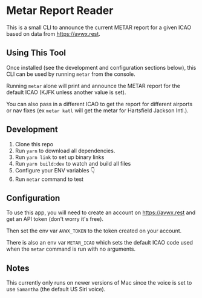 # Metar Report Reader

This is a small CLI to announce the current METAR report for a given ICAO based on data from https://avwx.rest.

## Using This Tool

Once installed (see the development and configuration sections below), this CLI can be used by running `metar` from the console.

Running `metar` alone will print and announce the METAR report for the default ICAO (KJFK unless another value is set).

You can also pass in a different ICAO to get the report for different airports or nav fixes (ex `metar katl` will get the metar for Hartsfield Jackson Intl.).

## Development

1. Clone this repo
2. Run `yarn` to download all dependencies.
3. Run `yarn link` to set up binary links
4. Run `yarn build:dev` to watch and build all files
5. Configure your ENV variables :point_down:
6. Run `metar` command to test

## Configuration

To use this app, you will need to create an account on https://avwx.rest and get an API token (don't worry it's free).

Then set the env var `AVWX_TOKEN` to the token created on your account.

There is also an env var `METAR_ICAO` which sets the default ICAO code used when the `metar` command is run with no arguments.

## Notes

This currently only runs on newer versions of Mac since the voice is set to use `Samantha` (the default US Siri voice).
